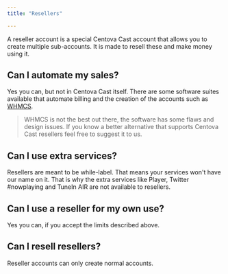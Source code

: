 ```yaml
---
title: "Resellers"

---
```

A reseller account is a special Centova Cast account that allows you to create multiple sub-accounts. It is made to resell these and make money using it. 

## Can I automate my sales?

Yes you can, but not in Centova Cast itself. There are some software suites available that automate billing and the creation of the accounts such as [WHMCS](https://whmcs.com). 
> WHMCS is not the best out there, the software has some flaws and design issues. If you know a better alternative that supports Centova Cast resellers feel free to suggest it to us.


## Can I use extra services?

Resellers are meant to be while-label. That means your services won't have our name on it. That is why the extra services like Player, Twitter #nowplaying and TuneIn AIR are not available to resellers.

## Can I use a reseller for my own use?

Yes you can, if you accept the limits described above.

## Can I resell resellers?

Reseller accounts can only create normal accounts.
